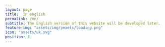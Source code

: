 ```yaml
---
layout: page
title:  In english
permalink: /en/
subtitle: The English version of this website will be developed later. <br> Thank you very much for the patience
feature-img: "assets/img/pexels/loading.png"
icon: "assets/uk.svg"
position: 8
---
```

